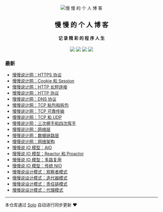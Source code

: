 <p align="center"><img alt="慢 慢 的 个 人 博 客" src="https://b3logfile.com/avatar/1629828567035_1629883350632.jpeg?imageView2/1/w/128/h/128/interlace/0/q/100"></p><h2 align="center">
慢 慢 的 个 人 博 客
</h2>

<h4 align="center">记 录 精 彩 的 程 序 人 生</h4>
<p align="center"><a title="慢 慢 的 个 人 博 客" target="_blank" href="https://github.com/marin-man/solo-blog"><img src="https://img.shields.io/github/last-commit/marin-man/solo-blog.svg?style=flat-square&color=FF9900"></a>
<a title="GitHub repo size in bytes" target="_blank" href="https://github.com/marin-man/solo-blog"><img src="https://img.shields.io/github/repo-size/marin-man/solo-blog.svg?style=flat-square"></a>
<a title="Solo Version" target="_blank" href="https://github.com/88250/solo/releases"><img src="https://img.shields.io/badge/solo-4.3.1-f1e05a.svg?style=flat-square&color=blueviolet"></a>
<a title="Hits" target="_blank" href="https://github.com/88250/hits"><img src="https://hits.b3log.org/marin-man/solo-blog.svg"></a></p>

### 最新

* [慢慢说计网：HTTPS 协议](https://localhost/articles/2021/10/06/1633525035425.html)
* [慢慢说计网：Cookie 和 Session](https://localhost/articles/2021/10/06/1633523741967.html)
* [慢慢说计网：HTTP 长短连接](https://localhost/articles/2021/10/06/1633522685078.html)
* [慢慢说计网：HTTP 协议](https://localhost/articles/2021/10/06/1633521156380.html)
* [慢慢说计网：DNS 协议](https://localhost/articles/2021/10/04/1633359437065.html)
* [慢慢说计网：TCP 粘包和拆包](https://localhost/articles/2021/10/04/1633346765576.html)
* [慢慢说计网：TCP 可靠传输](https://localhost/articles/2021/10/04/1633345897916.html)
* [慢慢说计网：TCP 和 UDP](https://localhost/articles/2021/10/03/1633267762213.html)
* [慢慢说计网：三次握手和四次挥手](https://localhost/articles/2021/10/03/1633266929674.html)
* [慢慢说计网：网络层](https://localhost/articles/2021/10/03/1633265132086.html)
* [慢慢说计网：数据链路层](https://localhost/articles/2021/09/27/1632745377480.html)
* [慢慢说计网：网络架构](https://localhost/articles/2021/09/27/1632743919134.html)
* [慢慢说 IO 模型：AIO](https://localhost/articles/2021/09/25/1632576113247.html)
* [慢慢说 IO 模型：Reactor 和 Proactor](https://localhost/articles/2021/09/25/1632574146209.html)
* [慢慢说 IO 模型：多路复用](https://localhost/articles/2021/09/20/1632142580621.html)
* [慢慢说 IO 模型：传统 NIO](https://localhost/articles/2021/09/19/1632056048629.html)
* [慢慢说设计模式：观察者模式](https://localhost/articles/2021/09/18/1631969743339.html)
* [慢慢说设计模式：迭代器模式](https://localhost/articles/2021/09/18/1631969698765.html)
* [慢慢说设计模式：责任链模式](https://localhost/articles/2021/09/18/1631969649853.html)
* [慢慢说设计模式：代理模式](https://localhost/articles/2021/09/17/1631882228308.html)



---

本仓库通过 [Solo](https://github.com/88250/solo) 自动进行同步更新 ❤️ 